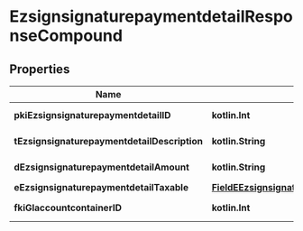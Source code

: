 
# EzsignsignaturepaymentdetailResponseCompound

## Properties
| Name | Type | Description | Notes |
| ------------ | ------------- | ------------- | ------------- |
| **pkiEzsignsignaturepaymentdetailID** | **kotlin.Int** | The unique ID of the Ezsignsignaturepaymentdetail |  |
| **tEzsignsignaturepaymentdetailDescription** | **kotlin.String** | A description for the Ezsignsignaturepaymentdetail. |  |
| **dEzsignsignaturepaymentdetailAmount** | **kotlin.String** | The amount of the for the Ezsignsignaturepaymentdetail |  |
| **eEzsignsignaturepaymentdetailTaxable** | [**FieldEEzsignsignaturepaymentdetailTaxable**](FieldEEzsignsignaturepaymentdetailTaxable.md) |  |  |
| **fkiGlaccountcontainerID** | **kotlin.Int** | The unique ID of the Glaccountcontainer |  [optional] |




